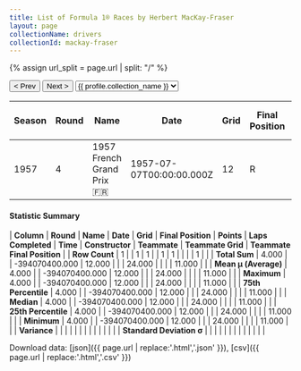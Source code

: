 ```yaml
---
title: List of Formula 1® Races by Herbert MacKay-Fraser
layout: page
collectionName: drivers
collectionId: mackay-fraser
---
```


{% assign url_split = page.url | split: "/" %}
<div id="collection-navigation">
<button onclick="selector.options[selector.selectedIndex-1].value && (window.location = selector.options[selector.selectedIndex-1].value);">&lt; Prev</button>
<button onclick="selector.options[selector.selectedIndex+1].value && (window.location = selector.options[selector.selectedIndex+1].value);">Next &gt;</button>
<select id="selector" onchange="this.options[this.selectedIndex].value && (window.location = this.options[this.selectedIndex].value);">
  {% for collectionId in site.data[page.collectionName].refs %}
    {% if collectionId == page.collectionId %}
      {% assign selected = "selected" %}
    {% else %}
      {% assign selected = "" %}
    {% endif %}
    {% assign profile = site.data[page.collectionName][collectionId].profile %}
    <option value="/f1/{{ page.collectionName }}/{{ collectionId }}/{{ url_split[4] }}" {{ selected }}>{{ profile.collection_name }}</option>
  {% endfor %}
</select>
</div>

| Season | Round | Name | Date | Grid | Final Position | Points | Laps Completed | Time | Constructor | Teammate | Teammate Grid | Teammate Final Position |
|--|--|--|--|--|--|--|--|--|--|--|--|--|
| 1957 | 4 | 1957 French Grand Prix 🇫🇷 | 1957-07-07T00:00:00.000Z | 12 | R | 0.0 | 24 |   | BRM 🇬🇧 | [Ron Flockhart 🇬🇧](/f1/drivers/flockhart) | 11 | R |

#### Statistic Summary

| **Column** | **Round** | **Name** | **Date** | **Grid** | **Final Position** | **Points** | **Laps Completed** | **Time** | **Constructor** | **Teammate** | **Teammate Grid** | **Teammate Final Position** |
| **Row Count** | 1 |  | 1 | 1 |  | 1 | 1 |  |  |  | 1 |  |
| **Total Sum** | 4.000 |  | -394070400.000 | 12.000 |  |  | 24.000 |  |  |  | 11.000 |  |
| **Mean μ (Average)** | 4.000 |  | -394070400.000 | 12.000 |  |  | 24.000 |  |  |  | 11.000 |  |
| **Maximum** | 4.000 |  | -394070400.000 | 12.000 |  |  | 24.000 |  |  |  | 11.000 |  |
| **75th Percentile** | 4.000 |  | -394070400.000 | 12.000 |  |  | 24.000 |  |  |  | 11.000 |  |
| **Median** | 4.000 |  | -394070400.000 | 12.000 |  |  | 24.000 |  |  |  | 11.000 |  |
| **25th Percentile** | 4.000 |  | -394070400.000 | 12.000 |  |  | 24.000 |  |  |  | 11.000 |  |
| **Minimum** | 4.000 |  | -394070400.000 | 12.000 |  |  | 24.000 |  |  |  | 11.000 |  |
| **Variance** |  |  |  |  |  |  |  |  |  |  |  |  |
| **Standard Deviation σ** |  |  |  |  |  |  |  |  |  |  |  |  |

Download data: [json]({{ page.url | replace:'.html','.json' }}), [csv]({{ page.url | replace:'.html','.csv' }})

